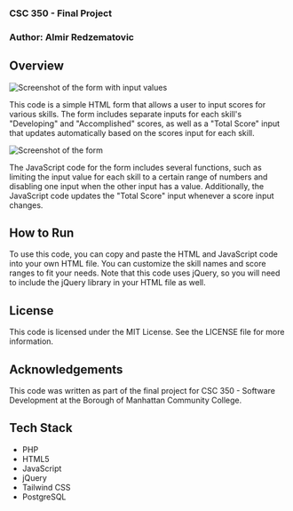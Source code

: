 ### CSC 350 - Final Project

### Author: Almir Redzematovic

## Overview

![Screenshot of the form with input values](https://res.cloudinary.com/iamalmiir/image/upload/v1681787515/Screenshot_2023-04-17_231111_ik47aj.png)

This code is a simple HTML form that allows a user to input scores for various skills. The form includes separate inputs
for each skill's "Developing" and "Accomplished" scores, as well as a "Total Score" input that updates automatically
based on the scores input for each skill.
<br />

![Screenshot of the form](https://res.cloudinary.com/iamalmiir/image/upload/v1681787380/csc350FinalProject_clkjsd.png)

The JavaScript code for the form includes several functions, such as limiting the input value for each skill to a
certain range of numbers and disabling one input when the other input has a value. Additionally, the JavaScript code
updates the "Total Score" input whenever a score input changes.

## How to Run

To use this code, you can copy and paste the HTML and JavaScript code into your own HTML file. You can customize the
skill names and score ranges to fit your needs. Note that this code uses jQuery, so you will need to include the jQuery
library in your HTML file as well.

## License

This code is licensed under the MIT License. See the LICENSE file for more information.

## Acknowledgements

This code was written as part of the final project for CSC 350 - Software Development at the Borough of Manhattan
Community College.

## Tech Stack

- PHP
- HTML5
- JavaScript
- jQuery
- Tailwind CSS
- PostgreSQL
